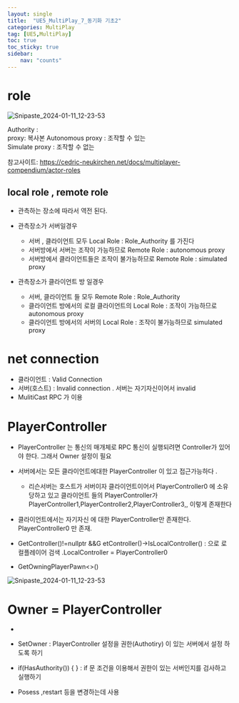 ```yaml
---
layout: single
title:  "UE5_MultiPlay_7_동기화 기초2"
categories: MultiPlay
tag: [UE5,MultiPlay]
toc: true
toc_sticky: true
sidebar:
    nav: "counts"
---
```


# role
![Snipaste_2024-01-11_12-23-53](https://github.com/silverlnng/DatastructureStudy/assets/112385982/99a089af-613e-45cc-92c6-abcb9384675d)

Authority :   
proxy: 복사본 
Autonomous proxy : 조작할 수 있는   
Simulate proxy : 조작할 수 없는   

참고사이트: <https://cedric-neukirchen.net/docs/multiplayer-compendium/actor-roles>

## local role , remote role 

* 관측하는 장소에 따라서 역전 된다.

* 관측장소가 서버일경우
    * 서버 , 클라이언트 모두 Local Role : Role_Authority 를 가진다
    * 서버방에서 서버는 조작이 가능하므로 Remote Role : autonomous proxy 
    * 서버방에서 클라이언트들은 조작이 불가능하므로  Remote Role : simulated proxy

* 관측장소가 클라이언트 방 일경우
    * 서버, 클라이언트 들 모두 Remote Role : Role_Authority
    * 클라이언트 방에서의 로컬 클라이언트의 Local Role : 조작이 가능하므로 autonomous proxy 
    * 클라이언트 방에서의 서버의 Local Role : 조작이 불가능하므로 simulated proxy

# net connection

* 클라이언트 : Valid Connection 
* 서버(호스트) : Invalid connection  . 서버는 자기자신이어서 invalid 
* MulitiCast RPC 가 이용

# PlayerController

* PlayerController 는 통신의 매개체로 RPC 통신이 실행되려면 Controller가 있어야 한다. 그래서 Owner 설정이 필요

* 서버에서는 모든 클라이언트에대한 PlayerController 이 있고 접근가능하다 . 
    * 리슨서버는 호스트가 서버이자 클라이언트이어서 PlayerController0 에 소유당하고 있고 클라이언트 들의 PlayerController가 PlayerController1,PlayerController2,PlayerController3,, 이렇게 존재한다

* 클라이언트에서는 자기자신 에 대한 PlayerController만 존재한다. PlayerController0 만 존재.

* GetController()!=nullptr &&G etController()->IsLocalController() : 으로 로컬플레이어 검색 .LocalController = PlayerController0

* GetOwningPlayerPawn<>()

![Snipaste_2024-01-11_12-23-53](https://github.com/silverlnng/MultiTeamProject/assets/112385982/fa598785-7eb5-4727-b4f5-d762ec6c807c)

# Owner =  PlayerController

* 

* SetOwner : PlayerController 설정을 권한(Authotiry) 이 있는 서버에서 설정 하도록 하기 

* if(HasAuthority()) { } : if 문  조건을 이용해서 권한이 있는 서버인지를 검사하고 실행하기 

* Posess ,restart 등을 변경하는데 사용



	
	



